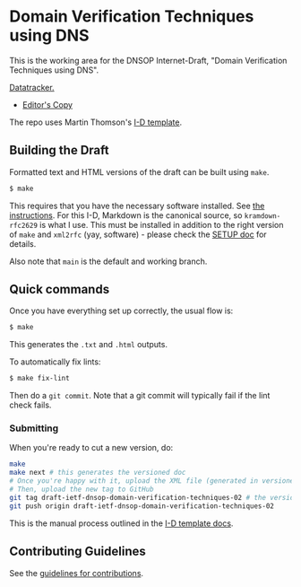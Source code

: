 # Domain Verification Techniques using DNS

This is the working area for the DNSOP Internet-Draft, "Domain Verification Techniques using DNS".

[Datatracker.](https://datatracker.ietf.org/doc/draft-ietf-dnsop-domain-verification-techniques/)

* [Editor's Copy](https://ietf-wg-dnsop.github.io/draft-ietf-dnsop-domain-verification-techniques/#go.draft-ietf-domain-verification-techniques-latest.html)

The repo uses Martin Thomson's [I-D template](https://github.com/martinthomson/i-d-template).

## Building the Draft

Formatted text and HTML versions of the draft can be built using `make`.

```sh
$ make
```

This requires that you have the necessary software installed.  See
[the instructions](https://github.com/martinthomson/i-d-template/blob/master/doc/SETUP.md). For this I-D, Markdown is the canonical source, so `kramdown-rfc2629` is what I use. This must be installed in addition to the right version of `make` and `xml2rfc` (yay, software) - please check the [SETUP doc](https://github.com/martinthomson/i-d-template/blob/master/doc/SETUP.md) for details. 

Also note that `main` is the default and working branch.

## Quick commands

Once you have everything set up correctly, the usual flow is:

```sh
$ make
```

This generates the `.txt` and `.html` outputs. 

To automatically fix lints:
```sh
$ make fix-lint
```

Then do a `git commit`. Note that a git commit will typically fail if the lint check fails.

### Submitting 

When you're ready to cut a new version, do:
```sh
make 
make next # this generates the versioned doc
# Once you're happy with it, upload the XML file (generated in versioned/): https://datatracker.ietf.org/submit/
# Then, upload the new tag to GitHub
git tag draft-ietf-dnsop-domain-verification-techniques-02 # the version you just uploaded to datatracker
git push origin draft-ietf-dnsop-domain-verification-techniques-02
```

This is the manual process outlined in the [I-D template docs](https://github.com/martinthomson/i-d-template/blob/main/doc/SUBMITTING.md#manual-process). 

## Contributing Guidelines

See the
[guidelines for contributions](https://github.com/ShivanKaul/draft-ietf-dnsop-domain-verification-techniques/blob/main/CONTRIBUTING.md).
